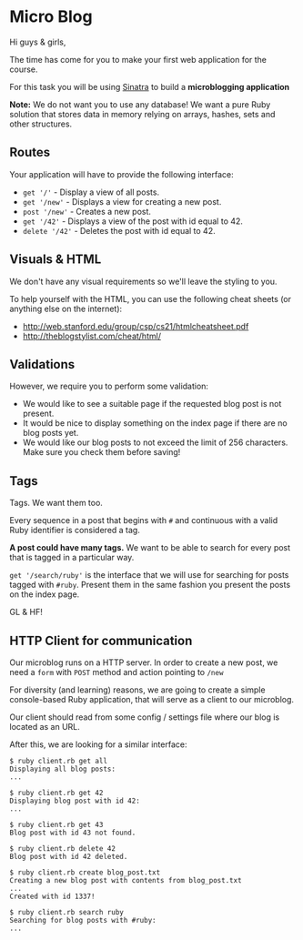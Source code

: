 # Micro Blog

Hi guys & girls,

The time has come for you to make your first web application for the course.

For this task you will be using [Sinatra](http://www.sinatrarb.com/) to build a **microblogging application**

**Note:** We do not want you to use any database! We want a pure Ruby solution that stores data in memory relying on arrays, hashes, sets and other structures.

## Routes

Your application will have to provide the following interface:

* `get '/'` - Display a view of all posts.
* `get '/new'` - Displays a view for creating a new post.
* `post '/new'` - Creates a new post.
* `get '/42'` - Displays a view of the post with id equal to 42.
* `delete '/42'` - Deletes the post with id equal to 42.

## Visuals & HTML

We don't have any visual requirements so we'll leave the styling to you.

To help yourself with the HTML, you can use the following cheat sheets (or anything else on the internet):

* <http://web.stanford.edu/group/csp/cs21/htmlcheatsheet.pdf>
* <http://theblogstylist.com/cheat/html/>

## Validations

However, we require you to perform some validation:

* We would like to see a suitable page if the requested blog post is not present.
* It would be nice to display something on the index page if there are no blog posts yet.
* We would like our blog posts to not exceed the limit of 256 characters. Make sure you check them before saving!

## Tags

Tags. We want them too.

Every sequence in a post that begins with `#` and continuous with a valid Ruby identifier is considered a tag.

**A post could have many tags.** We want to be able to search for every post that is tagged in a particular way.

`get '/search/ruby'` is the interface that we will use for searching for posts tagged with `#ruby`. Present them in the same fashion you present the posts on the index page.

GL & HF!

## HTTP Client for communication

Our microblog runs on a HTTP server. In order to create a new post, we need a `form` with `POST` method and action pointing to `/new`

For diversity (and learning) reasons, we are going to create a simple console-based Ruby application, that will serve as a client to our microblog.

Our client should read from some config / settings file where our blog is located as an URL.

After this, we are looking for a similar interface:

```
$ ruby client.rb get all
Displaying all blog posts:
...
```

```
$ ruby client.rb get 42
Displaying blog post with id 42:
...
```

```
$ ruby client.rb get 43
Blog post with id 43 not found.
```

```
$ ruby client.rb delete 42
Blog post with id 42 deleted.
```

```
$ ruby client.rb create blog_post.txt
Creating a new blog post with contents from blog_post.txt
...
Created with id 1337!
```

```
$ ruby client.rb search ruby
Searching for blog posts with #ruby:
...
```
